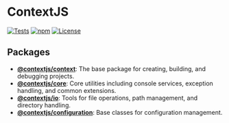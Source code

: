 # ContextJS

[![Tests](https://github.com/contextjs/context/actions/workflows/tests.yaml/badge.svg?branch=main)](https://github.com/contextjs/context/actions/workflows/tests.yaml)
[![npm](https://badgen.net/npm/v/@contextjs/context?cache=300)](https://www.npmjs.com/package/@contextjs/context)
[![License](https://badgen.net/static/license/MIT)](https://github.com/contextjs/context/blob/main/LICENSE)

## Packages  

- **[@contextjs/context](https://github.com/contextjs/context/tree/main/src/context)**: The base package for creating, building, and debugging projects.
- **[@contextjs/core](https://github.com/contextjs/context/tree/main/src/core)**: Core utilities including console services, exception handling, and common extensions.
- **[@contextjs/io](https://github.com/contextjs/context/tree/main/src/io)**: Tools for file operations, path management, and directory handling.
- **[@contextjs/configuration](https://github.com/contextjs/context/tree/main/src/configuration)**: Base classes for configuration management.
